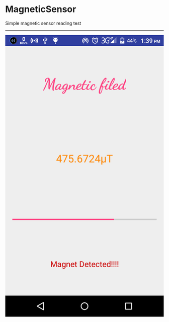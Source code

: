 # MagneticSensor
Simple magnetic sensor reading test
____________

![Image](https://github.com/rksazid/MagneticSensor/blob/master/Simple%20Magnetic%20sensor.png)
